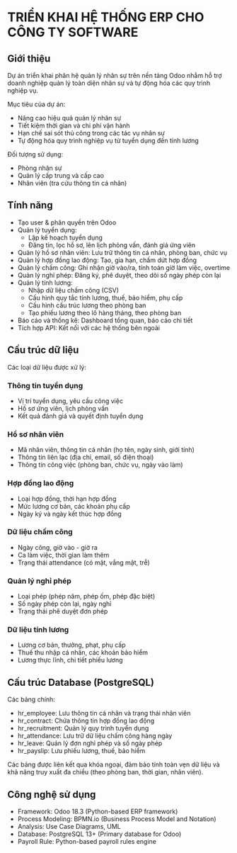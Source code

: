 # TRIỂN KHAI HỆ THỐNG ERP CHO CÔNG TY SOFTWARE
## Giới thiệu

Dự án triển khai phân hệ quản lý nhân sự trên nền tảng Odoo nhằm hỗ trợ doanh nghiệp quản lý toàn diện nhân sự và tự động hóa các quy trình nghiệp vụ.

Mục tiêu của dự án:

- Nâng cao hiệu quả quản lý nhân sự
- Tiết kiệm thời gian và chi phí vận hành
- Hạn chế sai sót thủ công trong các tác vụ nhân sự
- Tự động hóa quy trình nghiệp vụ từ tuyển dụng đến tính lương

Đối tượng sử dụng:

- Phòng nhân sự
- Quản lý cấp trung và cấp cao
- Nhân viên (tra cứu thông tin cá nhân)

## Tính năng
-	Tạo user & phân quyền trên Odoo
- Quản lý tuyển dụng: 
    + Lập kế hoạch tuyển dụng
    + Đăng tin, lọc hồ sơ, lên lịch phỏng vấn, đánh giá ứng viên
- Quản lý hồ sơ nhân viên: Lưu trữ thông tin cá nhân, phòng ban, chức vụ
- Quản lý hợp đồng lao động: Tạo, gia hạn, chấm dứt hợp đồng
- Quản lý chấm công: Ghi nhận giờ vào/ra, tính toán giờ làm việc, overtime
- Quản lý nghỉ phép: Đăng ký, phê duyệt, theo dõi số ngày phép còn lại
- Quản lý tính lương: 
    + Nhập dữ liệu chấm công (CSV)
    + Cấu hình quy tắc tính lương, thuế, bảo hiểm, phụ cấp
    + Cấu hình cấu trúc lương theo phòng ban
    + Tạo phiếu lương theo lô hàng tháng, theo phòng ban
- Báo cáo và thống kê: Dashboard tổng quan, báo cáo chi tiết
- Tích hợp API: Kết nối với các hệ thống bên ngoài

## Cấu trúc dữ liệu

Các loại dữ liệu được xử lý:

### Thông tin tuyển dụng
- Vị trí tuyển dụng, yêu cầu công việc
- Hồ sơ ứng viên, lịch phỏng vấn
- Kết quả đánh giá và quyết định tuyển dụng

### Hồ sơ nhân viên
- Mã nhân viên, thông tin cá nhân (họ tên, ngày sinh, giới tính)
- Thông tin liên lạc (địa chỉ, email, số điện thoại)
- Thông tin công việc (phòng ban, chức vụ, ngày vào làm)

### Hợp đồng lao động
- Loại hợp đồng, thời hạn hợp đồng
- Mức lương cơ bản, các khoản phụ cấp
- Ngày ký và ngày kết thúc hợp đồng

### Dữ liệu chấm công
- Ngày công, giờ vào - giờ ra
- Ca làm việc, thời gian làm thêm
- Trạng thái attendance (có mặt, vắng mặt, trễ)

### Quản lý nghỉ phép
- Loại phép (phép năm, phép ốm, phép đặc biệt)
- Số ngày phép còn lại, ngày nghỉ
- Trạng thái phê duyệt đơn phép

### Dữ liệu tính lương
- Lương cơ bản, thưởng, phạt, phụ cấp
- Thuế thu nhập cá nhân, các khoản bảo hiểm
- Lương thực lĩnh, chi tiết phiếu lương

## Cấu trúc Database (PostgreSQL)

Các bảng chính:

- hr_employee: Lưu thông tin cá nhân và trạng thái nhân viên
- hr_contract: Chứa thông tin hợp đồng lao động
- hr_recruitment: Quản lý quy trình tuyển dụng
- hr_attendance: Lưu trữ dữ liệu chấm công hàng ngày
- hr_leave: Quản lý đơn nghỉ phép và số ngày phép
- hr_payslip: Lưu phiếu lương, thuế, bảo hiểm

Các bảng được liên kết qua khóa ngoại, đảm bảo tính toàn vẹn dữ liệu và khả năng truy xuất đa chiều (theo phòng ban, thời gian, nhân viên).

## Công nghệ sử dụng

- Framework: Odoo 18.3 (Python-based ERP framework)
- Process Modeling: BPMN.io (Business Process Model and Notation)
- Analysis: Use Case Diagrams, UML
- Database: PostgreSQL 13+ (Primary database for Odoo)
- Payroll Rule: Python-based payroll rules engine

